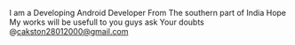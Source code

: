 I am a Developing Android Developer From The southern part of India 
Hope My works will be usefull to you guys
ask Your doubts @cakston28012000@gmail.com
